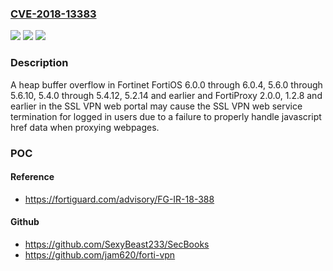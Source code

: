 ### [CVE-2018-13383](https://cve.mitre.org/cgi-bin/cvename.cgi?name=CVE-2018-13383)
![](https://img.shields.io/static/v1?label=Product&message=Fortinet%20FortiOS%20and%20FortiProxy&color=blue)
![](https://img.shields.io/static/v1?label=Version&message=n%2Fa&color=blue)
![](https://img.shields.io/static/v1?label=Vulnerability&message=Denial%20of%20service&color=brighgreen)

### Description

A heap buffer overflow in Fortinet FortiOS 6.0.0 through 6.0.4, 5.6.0 through 5.6.10, 5.4.0 through 5.4.12, 5.2.14 and earlier and FortiProxy 2.0.0, 1.2.8 and earlier in the SSL VPN web portal may cause the SSL VPN web service termination for logged in users due to a failure to properly handle javascript href data when proxying webpages.

### POC

#### Reference
- https://fortiguard.com/advisory/FG-IR-18-388

#### Github
- https://github.com/SexyBeast233/SecBooks
- https://github.com/jam620/forti-vpn

